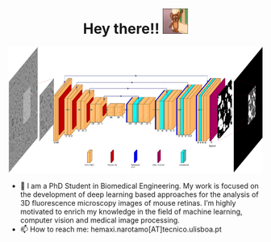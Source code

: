 <p align="center" style="font-size:30px; color:blue">
<h1 align='center'> Hey there!!  <img src="https://github.com/HemaxiN/HemaxiN/blob/main/heyo.gif" width="50" height="50" alt='Hey There'/>
  </h1>
</p>

<p align="center">
<img src="https://github.com/HemaxiN/HemaxiN/blob/main/dlmi.gif" width="610" height="250"/>


- 🔭 I am a PhD Student in Biomedical Engineering. My work is focused on the development of deep learning based approaches for the analysis of 3D fluorescence microscopy images of mouse retinas. I’m highly motivated to enrich my knowledge in the field of machine learning, computer vision and medical image processing.
- 📫 How to reach me: hemaxi.narotamo[AT]tecnico.ulisboa.pt 

</p>  
  
<!--
**HemaxiN/HemaxiN** is a ✨ _special_ ✨ repository because its `README.md` (this file) appears on your GitHub profile.

Here are some ideas to get you started:

- 🔭 I’m currently working on ...
- 🌱 I’m currently learning ...
- 👯 I’m looking to collaborate on ...
- 🤔 I’m looking for help with ...
- 💬 Ask me about ...
- 📫 How to reach me: ...
- 😄 Pronouns: ...
- ⚡ Fun fact: ...
-->
